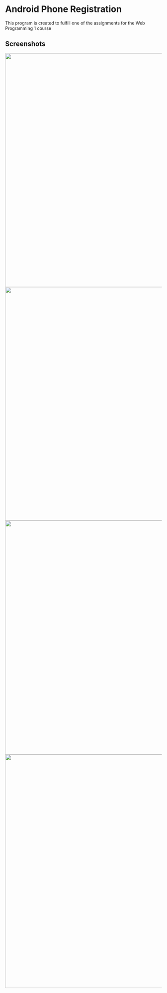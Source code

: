 # Android Phone Registration
This program is created to fulfill one of the assignments for the Web Programming 1 course

## Screenshots

<!-- Replace YOUR_FILE_ID with the actual ID of your image file -->
<img align="left" src="https://drive.google.com/uc?id=1nLVnWmVl_vcLMEe_w0Br6ydhJi-zF9hX" width="750">
<img align="left" src="https://drive.google.com/uc?id=1ci-hFZQyqlVs_7hBcbYPd_VMyAhvpqlB" width="750">
<img align="left" src="https://drive.google.com/uc?id=1eOFl56_fjn-z_KyfI_0ZsYBysezQXYRD" width="750">
<img align="left" src="https://drive.google.com/uc?id=1jr6ODsxMsZrIxhc9ReogpbqrsGW_7JqI" width="750">
